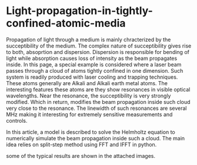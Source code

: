 # Light-propagation-in-tightly-confined-atomic-media
Propagation of light through a medium is mainly chracterized by the succeptibility of the medium. The complex nature of succeptibility gives rise to both, absoprtion and dispersion.
Dispersion is responsible for bending of light while absorption causes loss of intensity as the beam propagates inside.
In this page, a special example is considered where a laser beam passes through a cloud of atoms tightly confined in one dimension.
Such system is readily produced with laser cooling and trapping techniques. These atoms generally are Alkali and Alkali earth metal atoms.
The interesting features these atoms are they show resonances in visible optical wavelengths.
Near the resonance, the succeptibility is very strongly modified. Which in return, modifies the beam propagation inside such cloud very close to the resonance.
The linewidth of such resonances are several MHz making it interesting for extremely sensitive measurements and controls.

In this article, a model is described to solve the Helmholtz equation to numerically simulate the beam propagation inside such a cloud.
The main idea relies on split-step method using FFT and IFFT in python.

some of the typical results are shown in the attached images.
